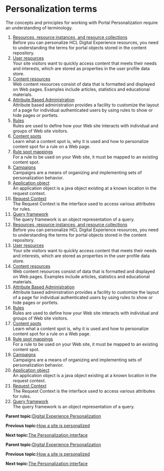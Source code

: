 # Personalization terms

The concepts and principles for working with Portal Personalization require an understanding of terminology.

1.  [Resources, resource instances, and resource collections](../pzn/pzn_resources.md)  
Before you can personalize HCL Digital Experience resources, you need to understanding the terms for portal objects stored in the content repository.
2.  [User resources](../pzn/pzn_user_resources.md)  
Your site visitors want to quickly access content that meets their needs and interests, which are stored as properties in the user profile data store.
3.  [Content resources](../pzn/pzn_content_resources.md)  
Web content resources consist of data that is formatted and displayed on Web pages. Examples include articles, statistics and educational materials.
4.  [Attribute Based Administration](../pzn/pzn_attadm.md)  
Attribute based administration provides a facility to customize the layout of a page for individual authenticated users by using rules to show or hide pages or portlets.
5.  [Rules](../pzn/pzn_rules.md)  
Rules are used to define how your Web site interacts with individual and groups of Web site visitors.
6.  [Content spots](../pzn/pzn_content_spots.md)  
Learn what a content spot is, why it is used and how to personalize content spot for a rule on a Web page.
7.  [Rule spot mappings](../pzn/pzn_mappings.md)  
For a rule to be used on your Web site, it must be mapped to an existing content spot.
8.  [Campaigns](../pzn/pzn_campaigns.md)  
Campaigns are a means of organizing and implementing sets of personalization behavior.
9.  [Application object](../pzn/pzn_application_object.md)  
An application object is a java object existing at a known location in the request context.
10. [Request Context](../pzn/pzn_request_context.md)  
The Request Context is the interface used to access various attributes for rules.
11. [Query framework](../pzn/pzn_query_framework.md)  
The query framework is an object representation of a query.
12. [Resources, resource instances, and resource collections](../pzn/pzn_resources.md)  
Before you can personalize HCL Digital Experience resources, you need to understanding the terms for portal objects stored in the content repository.
13. [User resources](../pzn/pzn_user_resources.md)  
Your site visitors want to quickly access content that meets their needs and interests, which are stored as properties in the user profile data store.
14. [Content resources](../pzn/pzn_content_resources.md)  
Web content resources consist of data that is formatted and displayed on Web pages. Examples include articles, statistics and educational materials.
15. [Attribute Based Administration](../pzn/pzn_attadm.md)  
Attribute based administration provides a facility to customize the layout of a page for individual authenticated users by using rules to show or hide pages or portlets.
16. [Rules](../pzn/pzn_rules.md)  
Rules are used to define how your Web site interacts with individual and groups of Web site visitors.
17. [Content spots](../pzn/pzn_content_spots.md)  
Learn what a content spot is, why it is used and how to personalize content spot for a rule on a Web page.
18. [Rule spot mappings](../pzn/pzn_mappings.md)  
For a rule to be used on your Web site, it must be mapped to an existing content spot.
19. [Campaigns](../pzn/pzn_campaigns.md)  
Campaigns are a means of organizing and implementing sets of personalization behavior.
20. [Application object](../pzn/pzn_application_object.md)  
An application object is a java object existing at a known location in the request context.
21. [Request Context](../pzn/pzn_request_context.md)  
The Request Context is the interface used to access various attributes for rules.
22. [Query framework](../pzn/pzn_query_framework.md)  
The query framework is an object representation of a query.

**Parent topic:**[Digital Experience Personalization](../pzn/pzn_overview.md)

**Previous topic:**[How a site is personalized](../pzn/pzn_how_site_personalized.md)

**Next topic:**[The Personalization interface](../pzn/pzn_portlets.md)

**Parent topic:**[Digital Experience Personalization](../pzn/pzn_overview.md)

**Previous topic:**[How a site is personalized](../pzn/pzn_how_site_personalized.md)

**Next topic:**[The Personalization interface](../pzn/pzn_portlets.md)

